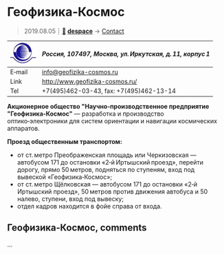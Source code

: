 # Геофизика‑Космос
> 2019.08.05 ┊ **[🚀](../index/index.md) [despace](index.md)** → [Contact](contact.md)

|[![](f/contact/g/geofizika_cosmos_logo1_thumb.jpg)](f/contact/g/geofizika_cosmos_logo1.png)|*Россия, 107497, Москва, ул. Иркутская, д. 11, корпус 1*|
|:--|:--|
|E‑mail| <info@geofizika-cosmos.ru> |
|Link| <http://www.geofizika-cosmos.ru/> |
|Tel| +7(495)462-03-43, fax: +7(495)462-13-14 |

**Акционерное общество "Научно‑производственное предприятие "Геофизика‑Космос"** — разработка и производство оптико‑электроники для систем ориентации и навигации космических аппаратов.

**Проезд общественным транспортом:**

   - от ст. метро Преображенская площадь или Черкизовская — автобусом 171 до остановки «2‑й Иртышский проезд», перейти дорогу, прямо 50 метров, подняться по ступеням, вход под вывеской «Геофизика‑Космос»;
   - от ст. метро Щёлковская — автобусом 171 до остановки «2‑й Иртышский проезд», 50 метров против движения автобуса и 50 налево, ступени, вход под вывеску;
   - отдел кадров находится в фойе справа от входа.


<p style="page-break-after:always"> </p>

## Геофизика‑Космос, comments

…
